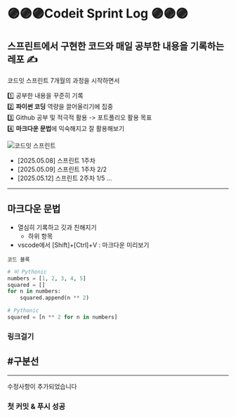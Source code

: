 # 🟣🟣🟣Codeit Sprint Log 🟣🟣🟣
## 스프린트에서 구현한 코드와 매일 공부한 내용을 기록하는 레포 ✍

코드잇 스프린트 7개월의 과정을 시작하면서

1️⃣ 공부한 내용을 꾸준히 기록  
2️⃣ **파이썬 코딩** 역량을 끌어올리기에 집중  
3️⃣ Github 공부 및 적극적 활용 -> 포트폴리오 활용 목표  
4️⃣ **마크다운 문법**에 익숙해지고 잘 활용해보기   


![코드잇 스프린트](https://img1.daumcdn.net/thumb/R750x0/?scode=mtistory2&fname=https%3A%2F%2Fblog.kakaocdn.net%2Fdn%2F4qgsr%2FbtsFEtondnt%2FXoFKqUvKEaFyQubZZyLIPk%2Fimg.png)

- [2025.05.08] 스프린트 1주차
- [2025.05.09] 스프린트 1주차 2/2
- [2025.05.12] 스프린트 2주차 1/5
...
---

## 마크다운 문법
* 열심히 기록하고 깃과 친해지기
  * 하위 항목 
* vscode에서 [Shift]+[Ctrl]+V : 마크다운 미리보기

`코드 블록`
```python
# 비 Pythonic
numbers = [1, 2, 3, 4, 5]
squared = []
for n in numbers:
    squared.append(n ** 2)

# Pythonic
squared = [n ** 2 for n in numbers]
```

### 링크걸기

## #구분선
---

수정사항이 추가되었습니다
### 첫 커밋 & 푸시 성공
